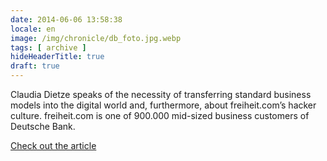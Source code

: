 ```yaml
---
date: 2014-06-06 13:58:38
locale: en
image: /img/chronicle/db_foto.jpg.webp
tags: [ archive ]
hideHeaderTitle: true
draft: true
---
```


Claudia Dietze speaks of the necessity of transferring standard business models into the digital world and, furthermore, about freiheit.com’s hacker culture. freiheit.com is one of 900.000 mid-sized business customers of Deutsche Bank.

[Check out the article](https://www.deutsche-bank.de/pfb/data/docs/Einer_von_900.000_-_advertorial.pdf)
